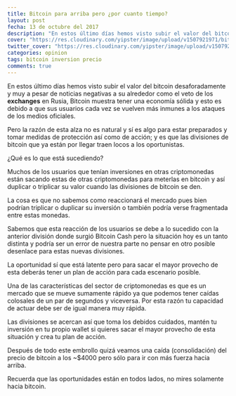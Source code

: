 ```yaml
---
title: Bitcoin para arriba pero ¿por cuanto tiempo?
layout: post
fecha: 13 de octubre del 2017
description: "En estos último días hemos visto subir el valor del bitcoin desaforadamente y muy a pesar de noticias negativas a su alrededor como el veto de los exchanges en Rusia, Bitcoin muestra tener una economía sólida y esto es debido a que sus usuarios cada vez se vuelven más inmunes a los ataques de los medios oficiales."
cover: "https://res.cloudinary.com/yipster/image/upload/v1507921971/bitcoin-bullish_i7wfdo.jpg"
twitter_cover: "https://res.cloudinary.com/yipster/image/upload/v1507921971/bitcoin-bullish_i7wfdo.jpg"
categories: opinion 
tags: bitcoin inversion precio
comments: true
---
```



En estos último días hemos visto subir el valor del bitcoin desaforadamente y muy a pesar de noticias negativas a su alrededor como el veto de los **exchanges** en Rusia, Bitcoin muestra tener una economía sólida y esto es debido a que sus usuarios cada vez se vuelven más inmunes a los ataques de los medios oficiales.

Pero la razón de esta alza no es natural y sí es algo para estar preparados y tomar medidas de protección así como de acción; y es que las divisiones de bitcoin que ya están por llegar traen locos a los oportunistas.

¿Qué es lo que está sucediendo?

Muchos de los usuarios que tenían inversiones en otras criptomonedas están sacando estas de otras criptomonedas para meterlas en bitcoin y así duplicar o triplicar su valor cuando las divisiones de bitcoin se den. 

La cosa es que no sabemos como reaccionará el mercado pues bien podrían triplicar o duplicar su inversión o también podría verse fragmentada entre estas monedas. 

Sabemos que esta reacción de los usuarios se debe a lo sucedido con la anterior división donde surgió Bitcoin Cash pero la situación hoy es un tanto distinta y podría ser un error de nuestra parte no pensar en otro posible desenlace para estas nuevas divisiones.

La oportunidad sí que está latente pero para sacar el mayor provecho de esta deberás tener un plan de acción para cada escenario posible. 

Una de las características del sector de criptomonedas es que es un mercado que se mueve sumamente rápido ya que podemos tener caídas colosales de un par de segundos y viceversa. Por esta razón tu capacidad de actuar debe ser de igual manera muy rápida. 

Las divisiones se acercan así que toma los debidos cuidados, mantén tu inversión en tu propio wallet si quieres sacar el mayor provecho de esta situación y crea tu plan de acción.

Después de todo este embrollo quizá veamos una caída (consolidación) del precio de bitcoin a los ~$4000 pero sólo para ir con más fuerza hacia arriba.

Recuerda que las oportunidades están en todos lados, no mires solamente hacia bitcoin.







